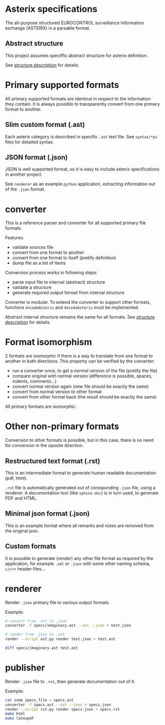 # Asterix specifications

The all-purpose structured EUROCONTROL surveillance information exchange (ASTERIX)
in a parsable format.

## Abstract structure

This project assumes speciffic abstract structure for asterix definition.

See [structure description][structure] for details.

# Primary supported formats

All primary supported formats are identical in respect to the information they contain.
It is always possible to transparently convert from one primary format to another.

## Slim custom format (.ast)

Each asterix category is described in specific `.ast` text file.
See `syntax/*ps` files for detailed syntax.

## JSON format (.json)

JSON is well supported format, so it is easy to include asterix specifications
in another project.

See `renderer` as an example `python` application, extracting information out
of the `.json` format.


# converter

This is a reference parser and converter for all supported primary file formats.

Features:

- validate sources file
- convert from one format to another
- convert from one format to itself (pretify definition)
- dump file as a list of items

Conversion process works in following steps:

- parse input file to internal (abstract) structure
- validate a structure
- generate required output format from internal structure

Converter is modular. To extend the converter to support other formats,
functions `encodeAsterix` and `decodeAsterix` must be implemented.

Abstract internal structure remains the same for all formats.
See [structure description][structure] for details.

# Format isomorphism

2 formats are *isomorphic* if there is a way to translate from one format to another
in both directions. This property can be verified by the converter:

- run a converter once, to get a *normal* version of the file (pretify the file)
- compare original with normal version (difference is possible, spaces, indents, comments...)
- convert normal version again (new file should be exactly the same)
- convert from normal version to other format
- convert from other format back (the result should be exactly the same)

All primary formats are *isomorphic*.

# Other non-primary formats

Conversion to other formats is possible, but in this case, there is no need for
conversion in the oposite direction.

## Restructured text format (.rst)

This is an intermediate format to generate human readable documentation (pdf, html).

`.rst` file is automatically generated out of coresponding `.json` file, using a renderer.
A documentation tool (like `sphinx-doc`) is in turn used, to generate PDF and HTML.

## Minimal json format (.json)

This is an example format where all remarks and notes are removed from the
original json.

## Custom formats

It is possible to generate (render) any other file format as required by the application,
for example `.xml` or `.json` with some other naming schema, `c/c++` header files...


# renderer

Render `.json` primary file to various output formats.

Example:

```bash
# convert from .ast to .json
converter -f specs/imaginary.ast --ast --json > test.json

# render from .json to .ast
render --script ast.py render test.json > test.ast

diff specs/imaginary.ast test.ast
```


# publisher

Render `.json` file to `.rst`, then generate documentation out of it.

Example:

```bash
cat some_specs_file > specs.ast
converter -f specs.ast --ast --json > specs.json
render --script rst.py render specs.json > specs.rst
make html
make latexpdf
```

[structure]: ./STRUCTURE.md

